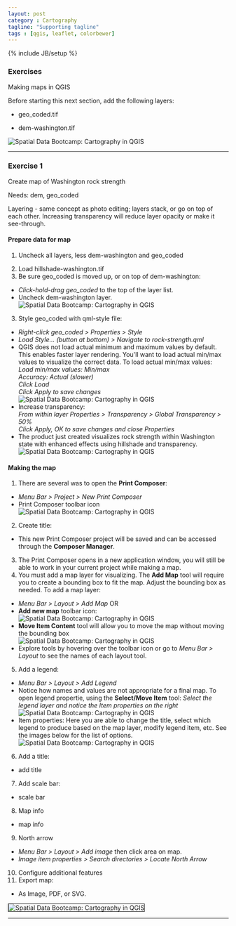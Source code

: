```yaml
---
layout: post
category : Cartography
tagline: "Supporting tagline"
tags : [qgis, leaflet, colorbewer]
---
```


{% include JB/setup %}

### Exercises

Making maps in QGIS

Before starting this next section, add the following layers:

 * geo_coded.tif
 <!--* slope-geo-sect.tif-->
 <!--* landslide-suscept.tif-->
 * dem-washington.tif

 ![Spatial Data Bootcamp: Cartography in QGIS]({{site.baseurl}}{{ASSET_PATH}}/images/carto/carto-1.png)

----
     
### Exercise 1

Create map of Washington rock strength

Needs: dem, geo_coded

Layering - same concept as photo editing; layers stack, or go on top of each other. Increasing transparency will reduce layer opacity or make it see-through.

#### Prepare data for map

1. Uncheck all layers, less dem-washington and geo_coded
<!--2. Create hillshade: * <em>Menu Bar > Raster > Analysis > DEM (Terrain models)</em> * Configure input as follows:<br> Notice the Z factor, this will exaggerate elevation and give the map an appearance of greater relief.<br>![Spatial Data Bootcamp: Cartography in QGIS]({{site.baseurl}}{{ASSET_PATH}}/images/carto/carto-2.png) -->
2. Load hillshade-washington.tif
2. Be sure geo_coded is moved up, or on top of dem-washington:
 * <em>Click-hold-drag geo_coded</em> to the top of the layer list.
 * Uncheck dem-washington layer.<br>
 ![Spatial Data Bootcamp: Cartography in QGIS]({{site.baseurl}}{{ASSET_PATH}}/images/carto/carto-3.png)
3. Style geo_coded with qml-style file:
 * <em>Right-click geo_coded > Properties > Style</em>
 * <em>Load Style... (button at bottom) > Navigate to rock-strength.qml</em>
 * QGIS does not load actual minimum and maximum values by default. This enables faster layer rendering. You'll want to load actual min/max values to visualize the correct data. To load actual min/max values:<br><em>Load min/max values: Min/max<br>Accuracy: Actual (slower)<br>Click Load<br>Click Apply to save changes</em><br>
 ![Spatial Data Bootcamp: Cartography in QGIS]({{site.baseurl}}{{ASSET_PATH}}/images/carto/carto-4.png)
 * Increase transparency:<br><em>From within layer Properties > Transparency > Global Transparency > 50%<br>Click Apply, OK to save changes and close Properties</em><br>
 * The product just created visualizes rock strength within Washington state with enhanced effects using hillshade and transparency.
 ![Spatial Data Bootcamp: Cartography in QGIS]({{site.baseurl}}{{ASSET_PATH}}/images/carto/carto-5.png)

#### Making the map

1. There are several was to open the **Print Composer**:
 * <em>Menu Bar > Project > New Print Composer</em>
 * Print Composer toolbar icon<br>
 ![Spatial Data Bootcamp: Cartography in QGIS]({{site.baseurl}}{{ASSET_PATH}}/images/carto/carto-6.png)
2. Create title:
 * This new Print Composer project will be saved and can be accessed through the **Composer Manager**.
3. The Print Composer opens in a new application window, you will still be able to work in your current project while making a map.
4. You must add a map layer for visualizing. The **Add Map** tool will require you to create a bounding box to fit the map. Adjust the bounding box as needed. To add a map layer:
 * <em>Menu Bar > Layout > Add Map</em> OR
 * **Add new map** toolbar icon:<br>
 ![Spatial Data Bootcamp: Cartography in QGIS]({{site.baseurl}}{{ASSET_PATH}}/images/carto/carto-7.png)
 * **Move Item Content** tool will allow you to move the map without moving the bounding box<br>
 ![Spatial Data Bootcamp: Cartography in QGIS]({{site.baseurl}}{{ASSET_PATH}}/images/carto/carto-8.png)
 * Explore tools by hovering over the toolbar icon or go to <em>Menu Bar > Layout</em> to see the names of each layout tool.
5. Add a legend:
 * <em>Menu Bar > Layout > Add Legend</em>
 * Notice how names and values are not appropriate for a final map. To open legend propertie, using the **Select/Move Item** tool: <em>Select the legend layer and notice the Item properties on the right</em><br>
 ![Spatial Data Bootcamp: Cartography in QGIS]({{site.baseurl}}{{ASSET_PATH}}/images/carto/carto-9.png)
 * Item properties: Here you are able to change the title, select which legend to produce based on the map layer, modify legend item, etc. See the images below for the list of options.<br>
 ![Spatial Data Bootcamp: Cartography in QGIS]({{site.baseurl}}{{ASSET_PATH}}/images/carto/carto-10.png)
 6. Add a title:
 * add title
 7. Add scale bar:
 * scale bar
 8. Map info
 * map info
 9. North arrow
 * <em>Menu Bar > Layout > Add image</em> then click area on map.
 * <em>Image item properties > Search directories > Locate North Arrow</em>
10. Configure additional features
11. Export map:
 * As Image, PDF, or SVG.<br>
 <img src="{{site.baseurl}}{{ASSET_PATH}}/images/carto/carto-final-map.jpg" style="border:1px solid black;" alt="Spatial Data Bootcamp: Cartography in QGIS">

<br>

----

<br>
